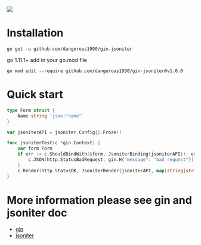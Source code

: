 <img src="https://travis-ci.org/dangerous1990/gin-jsoniter.svg?branch=master">

# Installation
```
go get -u github.com/dangerous1990/gin-jsoniter
```
go 1.11.1+  add in your go.mod file
```
go mod edit --require github.com/dangerous1990/gin-jsoniter@v1.0.0
```
# Quick start
```go
type Form struct {
	Name string `json:"name"`
}

var jsoniterAPI = jsoniter.Config{}.Froze()

func jsoniterTest(c *gin.Context) {
	var form Form
	if err := c.ShouldBindWith(&form, JsoniterBinding{jsoniterAPI}); err != nil {
		c.JSON(http.StatusBadRequest, gin.H{"message": "bad request"})
	}
	c.Render(http.StatusOK, JsoniterRender{jsoniterAPI, map[string]string{"message": "hello " + form.Name}})
}
```

# More information please see gin and jsoniter doc
* [gin](https://github.com/gin-gonic/gin)
* [jsoniter](https://github.com/json-iterator)